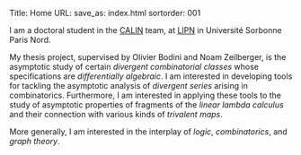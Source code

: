 Title: Home
URL:
save_as: index.html
sortorder: 001

I am a doctoral student in the [CALIN](https://lipn.univ-paris13.fr/accueil/equipe/calin/) team, at [LIPN](lipn.univ-paris13.fr/) in Université Sorbonne Paris Nord. 

My thesis project, supervised by Olivier Bodini and Noam Zeilberger, is the asymptotic study of certain *divergent combinatorial classes* whose specifications are *differentially algebraic*.  I am interested in developing tools for tackling the asymptotic analysis of *divergent series* arising in combinatorics. Furthermore, I am interested in applying these tools to the study of asymptotic properties of fragments of the *linear lambda calculus* and their connection with various kinds of *trivalent maps*. 

More generally, I am interested in the interplay of *logic*, *combinatorics*, and *graph theory*. 